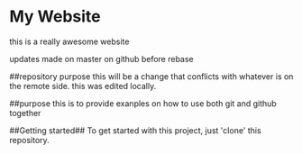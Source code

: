 # My Website

this is a really awesome website

updates made on master on github before rebase

##repository purpose
this will be a change that conflicts 
with whatever is on the remote side.
this was edited locally.

##purpose
this is to provide exanples on how to use 
both git and github together

##Getting started##
To get started with this project, just 'clone' this repository.
